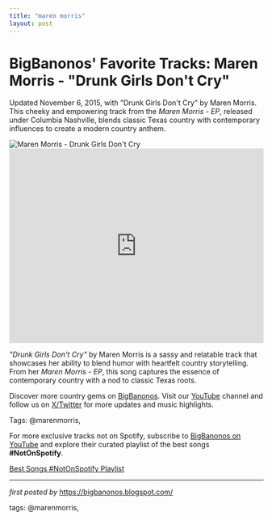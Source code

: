 ```yaml
---
title: "maren morris"
layout: post
---
```

<!-- Post Title -->
<h1 >BigBanonos' Favorite Tracks: Maren Morris - "Drunk Girls Don't Cry"</h1> <!-- Introductory Text -->
<p >Updated November 6, 2015, with "Drunk Girls Don't Cry" by Maren Morris. This cheeky and empowering track from the <em>Maren Morris - EP</em>, released under Columbia Nashville, blends classic Texas country with contemporary influences to create a modern country anthem.</p> <!-- Featured Image -->
<div > <img src="https://i.ytimg.com/vi/ouWQ25O-Mcg/hq720.jpg?sqp=-oaymwEhCK4FEIIDSFryq4qpAxMIARUAAAAAGAElAADIQj0AgKJD&rs=AOn4CLBboXN9rSnKzZBIB2MgO7iDsVM_dA" alt="Maren Morris - Drunk Girls Don't Cry" />
</div> <!-- YouTube Video Embed -->
<div > <iframe width="100%" height="385" src="https://www.youtube.com/embed/tVPwWF34u2U" title="Maren Morris - Drunk Girls Don't Cry (Official Audio)" frameborder="0" allow="accelerometer; autoplay; clipboard-write; encrypted-media; gyroscope; picture-in-picture; web-share" referrerpolicy="strict-origin-when-cross-origin" allowfullscreen></iframe>
</div> <!-- Song Information -->
<div > <p><em>"Drunk Girls Don't Cry"</em> by Maren Morris is a sassy and relatable track that showcases her ability to blend humor with heartfelt country storytelling. From her <em>Maren Morris - EP</em>, this song captures the essence of contemporary country with a nod to classic Texas roots.</p>
</div> <!-- Footer Links -->
<div > <p>Discover more country gems on <a href="https://bigbanonos.blogspot.com/" target="_blank">BigBanonos</a>. Visit our <a href="https://www.youtube.com/@BigBanonos" target="_blank">YouTube</a> channel and follow us on <a href="https://x.com/bigbanonos" target="_blank">X/Twitter</a> for more updates and music highlights.</p>
</div> <!-- Tags -->
<p >Tags: @marenmorris,</p>


<!--Subscribe and Playlist Links-->
<div>
    <p>For more exclusive tracks not on Spotify, subscribe to <a href="https://www.youtube.com/@BigBanonos" target="_blank">BigBanonos on YouTube</a> and explore their curated playlist of the best songs <strong>#NotOnSpotify</strong>.</p>
    <p><a href="https://www.youtube.com/playlist?list=PLtuNtuTatqI0kFahUCbtbfenC_ET5O_tr" target="_blank">Best Songs #NotOnSpotify Playlist<br /></a></p></div>

<hr />

<p><em>first posted by</em> <a href="https://bigbanonos.blogspot.com/" rel="noopener" target="_new">https://bigbanonos.blogspot.com/</a></p>

<p>tags: @marenmorris,</p>
